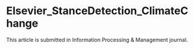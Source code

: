 # Elsevier_StanceDetection_ClimateChange

This article is submitted in Information Processing & Management journal.

